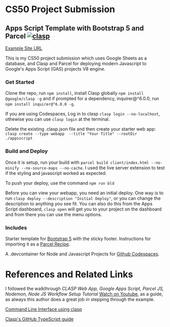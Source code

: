 # CS50 Project Submission
## Apps Script Template with Bootstrap 5 and Parcel [![clasp](https://img.shields.io/badge/built%20with-clasp-4285f4.svg)](https://github.com/google/clasp)

[Example Site URL](https://script.google.com/a/macros/dishs.tp.edu.tw/s/AKfycbx26XCqju00NoeCmM4PgLhlsLd-Ft0J1Jy202AvESlQoU3ryPM/exec)

This is my CS50 project submission which uses Google Sheets as a database, and Clasp and Parcel for deploying modern Javascript to Google's Apps Script (GAS) projects V8 engine. 

### Get Started

Clone the repo, run `npm install`, install Clasp globally `npm install @google/clasp -g` and if prompted for a dependency, inquirer@^6.0.0,  run `npm install inquirer@^6.0.0 -g`. 

If you are using Codespaces, Log in to clasp `clasp login --no-localhost`, othewise you can use `clasp login` at the terminal.

Delete the existing .clasp.json file and then create your starter web app: `clasp create --type webapp  --title "Your Title" --rootDir ./appsscript`

### Build and Deploy

Once it is setup, run your build with `parcel build client/index.html --no-minify --no-source-maps --no-cache`.  I used the live server extension to test if the styling and javascript worked as expected. 

To push your deploy, use the command `npm run bld`

Before you can view your webapp, you need an  initial deploy. One way is to run `clasp deploy --description "Initial Deploy"`, or you can change the description to anything you see fit.  You can also do this from the Apps Script dashboard, `clasp open` will get you to your project on the dashboard and from there you can use the menu options.

### Includes

Starter template for [Bootstrap 5](https://v5.getbootstrap.com/) with the sticky footer.  Instructions for importing it as a [Parcel Recipe](https://parceljs.org/recipes.html).

A .devcontainer for Node and Javascript Projects for [Github Codespaces](https://docs.github.com/en/github/developing-online-with-codespaces).

# References and Related Links
I followed the walkthrough *CLASP Web App, Google Apps Script, Parcel JS, Nodemon, Node JS Workflow Setup Tutorial* [Watch on Youtube](https://www.youtube.com/watch?v=Nf9ExEkySjo), as a guide, as always this author does a great job in stepping through the example.

[Command Line Interface using clasp](https://developers.google.com/apps-script/guides/clasp)

[Clasp's GitHub TypeScript guide](https://github.com/google/clasp/blob/master/docs/typescript.md)

